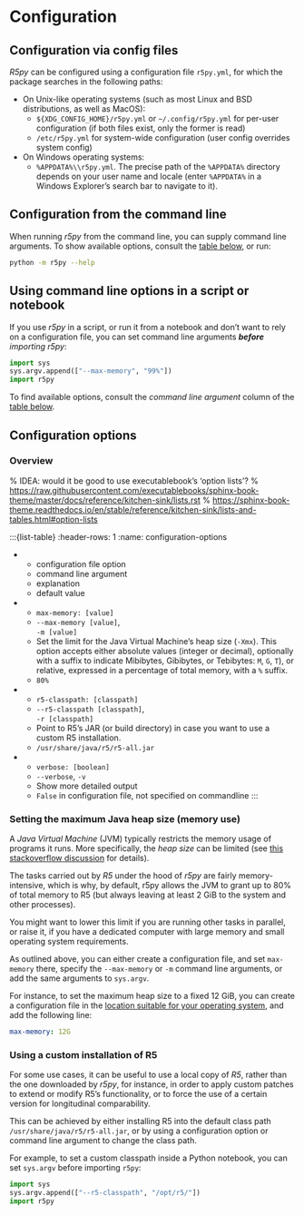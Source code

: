 # Configuration

## Configuration via config files

*R5py* can be configured using a configuration file `r5py.yml`, for which the
package searches in the following paths:

- On Unix-like operating systems (such as most Linux and BSD distributions,
  as well as MacOS): 
  - `${XDG_CONFIG_HOME}/r5py.yml` or `~/.config/r5py.yml` for per-user
    configuration (if both files exist, only the former is read)
  - `/etc/r5py.yml` for system-wide configuration (user config overrides system
    config)
- On Windows operating systems:
  - `%APPDATA%\\r5py.yml`. The precise path of the `%APPDATA%` directory depends
    on your user name and locale (enter `%APPDATA%` in a Windows Explorer’s search
    bar to navigate to it).


## Configuration from the command line

When running *r5py* from the command line, you can supply command line
arguments.  To show available options, consult the [table
below](configuration-options), or run:

```bash
python -m r5py --help
```


## Using command line options in a script or notebook

If you use *r5py* in a script, or run it from a notebook and don’t want to
rely on a configuration file, you can set command line arguments ***before***
*importing r5py*:

```python
import sys
sys.argv.append(["--max-memory", "99%"])
import r5py
```

To find available options, consult the *command line argument* column of the
[table below](configuration-options).


## Configuration options

### Overview

% IDEA: would it be good to use executablebook’s ‘option lists’?
% https://raw.githubusercontent.com/executablebooks/sphinx-book-theme/master/docs/reference/kitchen-sink/lists.rst
% https://sphinx-book-theme.readthedocs.io/en/stable/reference/kitchen-sink/lists-and-tables.html#option-lists

:::{list-table}
:header-rows: 1
:name: configuration-options

* - configuration file option
  - command line argument
  - explanation
  - default value

* - `max-memory: [value]`
  - `--max-memory [value]`, <br>
    `-m [value]`
  - Set the limit for the Java Virtual Machine’s heap size (`-Xmx`).
    This option accepts either absolute values (integer or decimal),
    optionally with a suffix to indicate Mibibytes, Gibibytes, or
    Tebibytes: `M`, `G`, `T`), or relative, expressed in a percentage
    of total memory, with a `%` suffix.
  - `80%`

* - `r5-classpath: [classpath]`
  - `--r5-classpath [classpath]`, <br>
    `-r [classpath]`
  - Point to R5’s JAR (or build directory) in case you want to use a
    custom R5 installation.
  - `/usr/share/java/r5/r5-all.jar`

* - `verbose: [boolean]`
  - `--verbose`, `-v`
  - Show more detailed output
  - `False` in configuration file, not specified on commandline
:::


### Setting the maximum Java heap size (memory use)

A *Java Virtual Machine* (JVM) typically restricts the memory usage of programs
it runs.  More specifically, the *heap size* can be limited (see [this
stackoverflow
discussion](https://stackoverflow.com/questions/14763079/what-are-the-xms-and-xmx-parameters-when-starting-jvm)
for details). 

The tasks carried out by *R5* under the hood of *r5py* are fairly
memory-intensive, which is why, by default, r5py allows the JVM to grant up to
80% of total memory to R5 (but always leaving at least 2 GiB to the system and
other processes).

You might want to lower this limit if you are running other tasks in parallel,
or raise it, if you have a dedicated computer with large memory and small
operating system requirements.

As outlined above, you can either create a configuration file, and set
`max-memory` there, specify the `--max-memory` or `-m` command line arguments,
or add the same arguments to `sys.argv`.

For instance, to set the maximum heap size to a fixed 12 GiB, you can create a
configuration file in the [location suitable for your operating
system](#configuration-via-config-files), and add the following line:

```yaml
max-memory: 12G
```


### Using a custom installation of R5

For some use cases, it can be useful to use a local copy of *R5*, rather than
the one downloaded by *r5py*, for instance, in order to apply custom patches
to extend or modify R5’s functionality, or to force the use of a certain
version for longitudinal comparability. 

This can be achieved by either installing R5 into the default class path
`/usr/share/java/r5/r5-all.jar`, or by using a configuration option or command
line argument to change the class path. 

For example, to set a custom classpath inside a Python notebook, you can set
`sys.argv` before importing `r5py`:

```python
import sys
sys.argv.append(["--r5-classpath", "/opt/r5/"])
import r5py
```
